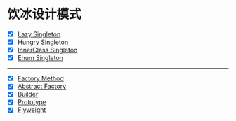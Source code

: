 # 饮冰设计模式
- [x] [Lazy Singleton](/com/yinbing/designpatterns/singleton/LazySingletonTest.java)
- [x] [Hungry Singleton](/com/yinbing/designpatterns/singleton/HungrySingletonTest.java)
- [x] [InnerClass Singleton](/com/yinbing/designpatterns/singleton/InnerClassSingletonTest.java)
- [x] [Enum Singleton](/com/yinbing/designpatterns/singleton/EnumSingleton.java)
---
- [x] [Factory Method](/com/yinbing/designpatterns/FactoryMethod.java)
- [x] [Abstract Factory](/com/yinbing/designpatterns/AbstractFactoryTest.java)
- [x] [Builder](/com/yinbing/designpatterns/BuilderTest.java)
- [x] [Prototype](/com/yinbing/designpatterns/PrototypeTest.java)
- [x] [Flyweight](/com/yinbing/designpatterns/FlyweightTest.java)
